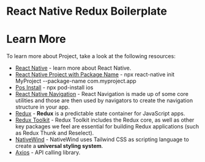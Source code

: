 # React Native Redux Boilerplate

# Learn More

To learn more about Project, take a look at the following resources:

- [React Native](https://reactnative.dev) - learn more about React Native.
- [React Native Project with Package Name]() - npx react-native init MyProject --package-name com.myproject.app
- [Pos Install]() - npx pod-install ios
- [React Native Navigation](https://reactnavigation.org/docs/getting-started) - React Navigation is made up of some core utilities and those are then used by navigators to create the navigation structure in your app.
- [Redux](https://redux.js.org/introduction/getting-started) - **Redux** is a predictable state container for JavaScript apps.
- [Redux Toolkit](https://redux.js.org/introduction/installation) - Redux Toolkit includes the Redux core, as well as other key packages we feel are essential for building Redux applications (such as Redux Thunk and Reselect).
- [NativeWind](https://www.nativewind.dev/quick-starts/react-native-cli) - NativeWind uses Tailwind CSS as scripting language to create a **universal styling system**.
- [Axios]() - API calling library.

